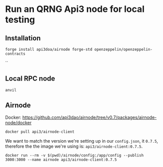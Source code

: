 # Run an QRNG Api3 node for local testing

## Installation

`forge install api3doa/airnode forge-std openzeppelin/openzeppelin-contracts`

``

## Local RPC node

```
anvil
```

## Airnode

Docker: https://github.com/api3dao/airnode/tree/v0.7/packages/airnode-node/docker

`docker pull api3/airnode-client`

We want to match the version we're setting up in our `config.json`, it `0.7.5`, therefore the the image we're using is: `api3/airnode-client:0.7.5`.

```
docker run --rm -v $(pwd)/airnode/config:/app/config --publish 3000:3000 --name airnode api3/airnode-client:0.7.5
```
